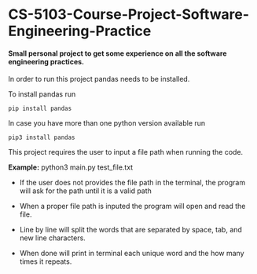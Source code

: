 # CS-5103-Course-Project-Software-Engineering-Practice
#### Small personal project to get some experience on all the software engineering practices.

In order to run this project pandas needs to be installed.

To install pandas run
    
    pip install pandas
    
In case you have more than one python version available run
    
    pip3 install pandas

This project requires the user to input a file path when running the code.

**Example:**
    python3 main.py test_file.txt

* If the user does not provides the file path in the terminal, the program will ask for the path until it is a valid path

* When a proper file path is inputed the program will open and read the file.

* Line by line will split the words that are separated by space, tab, and new line characters.

* When done will print in terminal each unique word and the how many times it repeats.